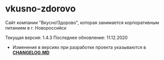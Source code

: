 # vkusno-zdorovo
Сайт компании "Вкусно!Здорово", которая занимается корпоративным питанием в г. Новороссийск

Текущая версия: 1.4.3
Последнее обновление: 11.12.2020

- Изменения в версиях при разработке проекта указываются в **[CHANGELOG.MD](https://github.com/vadimjke/vkusno-zdorovo/blob/master/CHANGELOG.MD)**